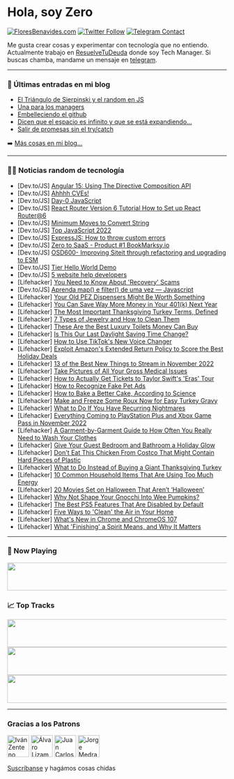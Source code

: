 # Hola, soy Zero

[![FloresBenavides.com](https://img.shields.io/website?down_message=oops&label=MiBlog&style=for-the-badge&up_message=online&url=https%3A%2F%2Ffloresbenavides.com)](https://floresbenavides.com) [![Twitter Follow](https://img.shields.io/twitter/follow/ZeroDragon?color=%231DA1F2&label=Follow&logo=twitter&logoColor=ffffff&style=for-the-badge)](https://twitter.com/zerodragon) [![Telegram Contact](https://img.shields.io/badge/escr%C3%ADbeme-ZeroDragon-%2326A5E4?style=for-the-badge&logo=telegram)](https://t.me/zerodragon)

Me gusta crear cosas y experimentar con tecnología que no entiendo.
Actualmente trabajo en [ResuelveTuDeuda](http://github.com/resuelve) donde soy Tech Manager.
Si buscas chamba, mandame un mensaje en [telegram](https://t.me/zerodragon).

---

### 📕 Últimas entradas en mi blog
<!-- BLOG-POST-LIST:START -->
- [El Triángulo de Sierpinski y el random en JS](https://floresbenavides.com/el-triangulo-de-sierpinski-y-el-random-en-js/)
- [Una para los managers](https://floresbenavides.com/una-para-los-managers/)
- [Embelleciendo el github](https://floresbenavides.com/embelleciendo-el-github/)
- [Dicen que el espacio es infinito y que se está expandiendo…](https://floresbenavides.com/dicen-que-el-espacio-es-infinito-y-que-se-esta-expandiendo/)
- [Salir de promesas sin el try/catch](https://floresbenavides.com/salir-de-promesas-sin-el-try-catch/)
<!-- BLOG-POST-LIST:END -->

➡️ [Más cosas en mi blog...](https://floresbenavides.com)

---

### 👨‍💻 Noticias random de tecnología
<!-- TECH-POSTS:START -->
- [Dev.to/JS] [Angular 15: Using The Directive Composition API](https://dev.to/henriquecustodia/angular-15-using-the-directive-composition-api-58j3)
- [Dev.to/JS] [Ahhhh CVEs!](https://dev.to/rembrandtreyes/ahhhh-cves-266e)
- [Dev.to/JS] [Day-0 JavaScript](https://dev.to/ziktech/day-0-javascript-42hn)
- [Dev.to/JS] [React Router Version 6 Tutorial How to Set up React Router@6](https://dev.to/sachinsingh101/react-router-version-6-tutorial-how-to-set-up-react-router6-231b)
- [Dev.to/JS] [Minimum Moves to Convert String](https://dev.to/zeeshanali0704/minimum-moves-to-convert-string-3i3m)
- [Dev.to/JS] [Top JavaScript 2022](https://dev.to/webandappstudio/top-javascript-2022-2o5l)
- [Dev.to/JS] [ExpressJS: How to throw custom errors](https://dev.to/felipeleao18/expressjs-how-to-throw-custom-errors-aeo)
- [Dev.to/JS] [Zero to SaaS - Product #1 BookMarksy.io](https://dev.to/brandonkylebailey/zero-to-saas-product-1-bookmarksyio-5afp)
- [Dev.to/JS] [OSD600- Improving Siteit through refactoring and upgrading to ESM](https://dev.to/tdaw/osd600-improving-siteit-through-refactoring-and-upgrading-to-esm-43on)
- [Dev.to/JS] [Tier Hello World Demo](https://dev.to/tier/tier-hello-world-demo-5fle)
- [Dev.to/JS] [5 website help developers](https://dev.to/madhusudhan/5-website-help-developers-35lc)
- [Lifehacker] [You Need to Know About &#39;Recovery&#39; Scams](https://lifehacker.com/you-need-to-know-about-recovery-scams-1849729394)
- [Dev.to/JS] [Aprenda map&lpar;&rpar; e filter&lpar;&rpar; de uma vez — Javascript](https://dev.to/x8ing_/aprenda-map-e-filter-de-uma-vez-javascript-32o7)
- [Lifehacker] [Your Old PEZ Dispensers Might Be Worth Something](https://lifehacker.com/your-old-pez-dispensers-might-be-worth-something-1849729108)
- [Lifehacker] [You Can Save Way More Money in Your 401&lpar;k&rpar; Next Year](https://lifehacker.com/you-can-save-way-more-money-in-your-401-k-next-year-1849722344)
- [Lifehacker] [The Most Important Thanksgiving Turkey Terms, Defined](https://lifehacker.com/the-most-important-thanksgiving-turkey-terms-defined-1849728686)
- [Lifehacker] [7 Types of Jewelry and How to Clean Them](https://lifehacker.com/7-types-of-jewelry-and-how-to-clean-them-1849728903)
- [Lifehacker] [These Are the Best Luxury Toilets Money Can Buy](https://lifehacker.com/these-are-the-best-luxury-toilets-money-can-buy-1849728547)
- [Lifehacker] [Is This Our Last Daylight Saving Time Change?](https://lifehacker.com/is-this-our-last-daylight-saving-time-change-1849728556)
- [Lifehacker] [How to Use TikTok&#39;s New Voice Changer](https://lifehacker.com/how-to-use-tiktoks-new-voice-changer-1849728311)
- [Lifehacker] [Exploit Amazon&#39;s Extended Return Policy to Score the Best Holiday Deals](https://lifehacker.com/exploit-amazons-extended-return-policy-to-score-the-bes-1849727617)
- [Lifehacker] [13 of the Best New Things to Stream in November 2022](https://lifehacker.com/13-of-the-best-new-things-to-stream-in-november-2022-1849727972)
- [Lifehacker] [Take Pictures of All Your Gross Medical Issues](https://lifehacker.com/why-you-should-take-pictures-of-all-your-gross-medical-1849727418)
- [Lifehacker] [How to Actually Get Tickets to Taylor Swift&#39;s &#39;Eras&#39; Tour](https://lifehacker.com/how-to-actually-get-tickets-to-taylor-swifts-eras-tour-1849727380)
- [Lifehacker] [How to Recognize Fake Pet Ads](https://lifehacker.com/how-to-recognize-fake-pet-ads-1849725821)
- [Lifehacker] [How to Bake a Better Cake, According to Science](https://lifehacker.com/how-to-bake-a-better-cake-according-to-science-1849725757)
- [Lifehacker] [Make and Freeze Some Roux Now for Easy Turkey Gravy](https://lifehacker.com/make-and-freeze-some-roux-now-for-easy-turkey-gravy-1849725547)
- [Lifehacker] [What to Do If You Have Recurring Nightmares](https://lifehacker.com/what-to-do-if-you-have-recurring-nightmares-1849723525)
- [Lifehacker] [Everything Coming to PlayStation Plus and Xbox Game Pass in November 2022](https://lifehacker.com/everything-coming-to-playstation-plus-and-xbox-game-pas-1849725178)
- [Lifehacker] [A Garment-by-Garment Guide to How Often You Really Need to Wash Your Clothes](https://lifehacker.com/a-garment-by-garment-guide-to-how-often-you-really-need-1849723330)
- [Lifehacker] [Give Your Guest Bedroom and Bathroom a Holiday Glow](https://lifehacker.com/give-your-guest-bedroom-and-bathroom-a-holiday-glow-1849671938)
- [Lifehacker] [Don&#39;t Eat This Chicken From Costco That Might Contain Hard Pieces of Plastic](https://lifehacker.com/dont-eat-this-chicken-from-costco-that-might-contain-ha-1849724201)
- [Lifehacker] [What to Do Instead of Buying a Giant Thanksgiving Turkey](https://lifehacker.com/what-to-do-instead-of-buying-a-giant-thanksgiving-turke-1849724578)
- [Lifehacker] [10 Common Household Items That Are Using Too Much Energy](https://lifehacker.com/10-common-household-items-that-are-using-too-much-energ-1849724301)
- [Lifehacker] [20 Movies Set on Halloween That Aren’t ‘Halloween’](https://lifehacker.com/20-movies-set-on-halloween-that-aren-t-halloween-1849722845)
- [Lifehacker] [Why Not Shape Your Gnocchi Into Wee Pumpkins?](https://lifehacker.com/why-not-shape-your-gnocchi-into-wee-pumpkins-1849723768)
- [Lifehacker] [The Best PS5 Features That Are Disabled by Default](https://lifehacker.com/the-best-ps5-features-that-are-disabled-by-default-1849723650)
- [Lifehacker] [Five Ways to &#39;Clean&#39; the Air in Your Home](https://lifehacker.com/five-ways-to-clean-the-air-in-your-home-1849723460)
- [Lifehacker] [What&#39;s New in Chrome and ChromeOS 107](https://lifehacker.com/whats-new-in-chrome-and-chromeos-107-1849722791)
- [Lifehacker] [What &#39;Finishing&#39; a Spirit Means, and Why It Matters](https://lifehacker.com/what-finishing-a-spirit-means-and-why-it-matters-1849715978)<!-- TECH-POSTS:END -->

---

### 🎵 Now Playing
<a href="https://spotify-now-playing-dun.vercel.app/now-playing?open"><img src="https://spotify-now-playing-dun.vercel.app/now-playing" width="540" height="64"></a>

### 📈 Top Tracks
<a href="https://spotify-now-playing-dun.vercel.app/top-tracks?i=1&open"><img src="https://spotify-now-playing-dun.vercel.app/top-tracks?i=1" width="540" height="64"></a>
<a href="https://spotify-now-playing-dun.vercel.app/top-tracks?i=2&open"><img src="https://spotify-now-playing-dun.vercel.app/top-tracks?i=2" width="540" height="64"></a>
<a href="https://spotify-now-playing-dun.vercel.app/top-tracks?i=3&open"><img src="https://spotify-now-playing-dun.vercel.app/top-tracks?i=3" width="540" height="64"></a>

---

### Gracias a los Patrons
[<img src="https://avatars.githubusercontent.com/u/243380?v=4" alt="Iván Zenteno" width="50px">](https://github.com/k001) [<img src="https://avatars.githubusercontent.com/u/19955639?v=4" alt="Álvaro Lizama" width="50px">](https://github.com/alvarolizama) [<img src="https://avatars.githubusercontent.com/u/2718753?v=4" alt="Juan Carlos Ruiz" width="50px">](https://github.com/JuanCrg90) [<img src="https://avatars.githubusercontent.com/u/37025?v=4" alt="Jorge Medrano" width="50px">](https://github.com/h1pp1e) 

[Suscríbanse](https://www.patreon.com/zerodragon) y hagámos cosas chidas

